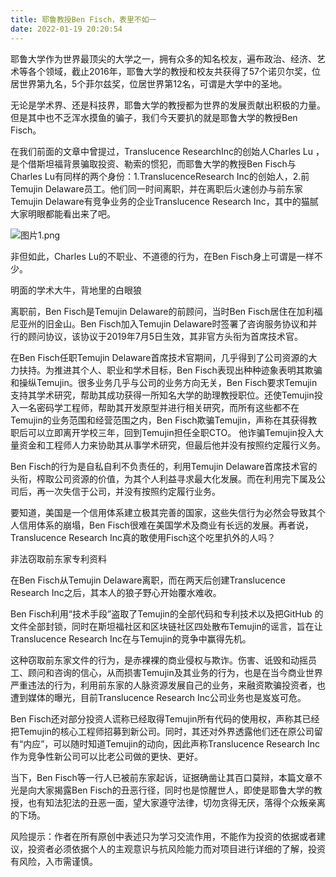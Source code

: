 ```yaml
---
title: 耶鲁教授Ben Fisch，表里不如一
date: 2022-01-19 20:20:54
---
```

耶鲁大学作为世界最顶尖的大学之一，拥有众多的知名校友，遍布政治、经济、艺术等各个领域，截止2016年，耶鲁大学的教授和校友共获得了57个诺贝尔奖，位居世界第九名，5个菲尔兹奖，位居世界第12名，可谓是大学中的圣地。

 

无论是学术界、还是科技界，耶鲁大学的教授都为世界的发展贡献出积极的力量。但是其中也不乏浑水摸鱼的骗子，我们今天要扒的就是耶鲁大学的教授Ben Fisch。

 

在我们前面的文章中曾提过，Translucence ResearchInc的创始人Charles Lu ，是个借斯坦福背景骗取投资、勒索的惯犯，而耶鲁大学的教授Ben Fisch与Charles Lu有同样的两个身份：1.TranslucenceResearch Inc的创始人，2.前Temujin Delaware员工。他们同一时间离职，并在离职后火速创办与前东家Temujin Delaware有竞争业务的企业Translucence Research Inc，其中的猫腻大家明眼都能看出来了吧。


![图片1.png](https://smartsignature-img.oss-cn-hongkong.aliyuncs.com/article/2022/01/19/3646633f2d432db605c73334c8d231ca.png)


非但如此，Charles Lu的不职业、不道德的行为，在Ben Fisch身上可谓是一样不少。

 

明面的学术大牛，背地里的白眼狼

离职前，Ben Fisch是Temujin Delaware的前顾问，当时Ben Fisch居住在加利福尼亚州的旧金山。Ben Fisch加入Temujin Delaware时签署了咨询服务协议和并行的顾问协议，该协议于2019年7月5日生效，其非官方头衔为首席技术官。

 

在Ben Fisch任职Temujin Delaware首席技术官期间，几乎得到了公司资源的大力扶持。为推进其个人、职业和学术目标，Ben Fisch表现出种种迹象表明其欺骗和操纵Temujin。很多业务几乎与公司的业务方向无关，Ben Fisch要求Temujin支持其学术研究，帮助其成功获得一所知名大学的助理教授职位。还使Temujin投入一名密码学工程师，帮助其开发原型并进行相关研究，而所有这些都不在Temujin的业务范围和经营范围之内，Ben Fisch欺骗Temujin，声称在其获得教职后可以立即离开学校三年，回到Temujin担任全职CTO。 他诈骗Temujin投入大量资金和工程师人力来协助其从事学术研究，但最后他并没有按照约定履行义务。

 

Ben Fisch的行为是自私自利不负责任的，利用Temujin Delaware首席技术官的头衔，榨取公司资源的价值，为其个人利益寻求最大化发展。而在利用完下属及公司后，再一次失信于公司，并没有按照约定履行业务。

 

要知道，美国是一个信用体系建立极其完善的国家，这些失信行为必然会导致其个人信用体系的崩塌，Ben Fisch很难在美国学术及商业有长远的发展。再者说，Translucence Research Inc真的敢使用Fisch这个吃里扒外的人吗？

 

非法窃取前东家专利资料

在Ben Fisch从Temujin Delaware离职，而在两天后创建Translucence Research Inc之后，其本人的狼子野心开始覆水难收。

 

Ben Fisch利用“技术手段”盗取了Temujin的全部代码和专利技术以及把GitHub 的文件全部封锁，同时在斯坦福社区和区块链社区四处散布Temujin的谣言，旨在让Translucence Research Inc在与Temujin的竞争中赢得先机。

 

这种窃取前东家文件的行为，是赤裸裸的商业侵权与欺诈。伤害、诋毁和动摇员工、顾问和咨询的信心，从而损害Temujin及其业务的行为，也是在当今商业世界严重违法的行为，利用前东家的人脉资源发展自己的业务，来融资欺骗投资者，也遭到媒体的曝光，目前Translucence Research Inc公司业务也是岌岌可危。

 

Ben Fisch还对部分投资人谎称已经取得Temujin所有代码的使用权，声称其已经把Temujin的核心工程师招募到新公司。同时，其还对外界透露他们还在原公司留有“内应”，可以随时知道Temujin的动向，因此声称Translucence Research Inc作为竞争性新公司可以比老公司做的更快、更好。

 

当下，Ben Fisch等一行人已被前东家起诉，证据确凿让其百口莫辩，本篇文章不光是向大家揭露Ben Fisch的丑恶行径，同时也是惊醒世人，即使是耶鲁大学的教授，也有知法犯法的丑恶一面，望大家遵守法律，切勿贪得无厌，落得个众叛亲离的下场。

 

 

风险提示：作者在所有原创中表述只为学习交流作用，不能作为投资的依据或者建议，投资者必须依据个人的主观意识与抗风险能力而对项目进行详细的了解，投资有风险，入市需谨慎。